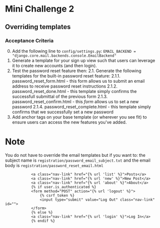 # Mini Challenge 2
## Overriding templates
### Acceptance Criteria
0. Add the following line to `config/settings.py`: `EMAIL_BACKEND = "django.core.mail.backends.console.EmailBackend"`
1. Generate a template for your sign up view such that users can leverage it to create new accounts (and then login).
2. Test the password reset feature then:
2.1. Generate the following templates for the built-in password reset feature:
2.1.1. password_reset_form.html - this form allows us to submit an email address to receive password reset instructions
2.1.2. password_reset_done.html - this template simply confirms the successfull submittal of the previous form
2.1.3. password_reset_confirm.html - this *form* allows us to set a new password
2.1.4. password_reset_complete.html - this template simply confirms that we successfully set a new password
3. Add anchor tags on your base template (or wherever you see fit) to ensure users can access the new features you've added.
# Note
You do not have to override the email templates but if you want to:
the subject name is `registration/password_email_subject.txt`
and the email body is `registration/password_reset_email.html`

                <a class="nav-link" href="{% url 'list' %}">Posts</a>
                <a class="nav-link" href="{% url 'new' %}">New Post</a>
                <a class="nav-link" href="{% url 'about' %}">About</a>
                {% if user.is_authenticated %}
                <form method="POST" action="{% url 'logout' %}">
                    {% csrf_token %}
                    <input type="submit" value="Log Out" class="nav-link" id="">
                </form>
                {% else %}
                <a class="nav-link" href="{% url 'login' %}">Log In</a>
                {% endif %}
